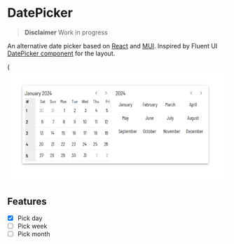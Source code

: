 # DatePicker

> **Disclaimer** Work in progress

An alternative date picker based on [React](https://react.dev/) and [MUI](https://mui.com/).
Inspired by Fluent UI [DatePicker component](https://developer.microsoft.com/en-us/fluentui#/controls/web/datepicker) for the layout.

(![preview](./preview.png)

## Features

-   [x] Pick day
-   [ ] Pick week
-   [ ] Pick month
